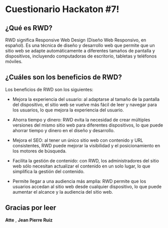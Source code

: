 # Cuestionario Hackaton #7!


## ¿Qué es RWD?

RWD significa Responsive Web Design (Diseño Web Responsivo, en español). Es una técnica de diseño y desarrollo web que permite que un sitio web se adapte automáticamente a diferentes tamaños de pantalla y dispositivos, incluyendo computadoras de escritorio, tabletas y teléfonos móviles.

## ¿Cuáles son los beneficios de RWD?

Los beneficios de RWD son los siguientes:


- Mejora la experiencia del usuario: al adaptarse al tamaño de la pantalla del dispositivo, el sitio web se vuelve más fácil de leer y navegar para los usuarios, lo que mejora la experiencia del usuario.
    
-  Ahorra tiempo y dinero: RWD evita la necesidad de crear múltiples versiones del mismo sitio web para diferentes dispositivos, lo que puede ahorrar tiempo y dinero en el diseño y desarrollo.
    
-  Mejora el SEO: al tener un único sitio web con contenido y URL consistentes, RWD puede mejorar la visibilidad y el posicionamiento en los motores de búsqueda.

-  Facilita la gestión de contenido: con RWD, los administradores del sitio web sólo necesitan actualizar el contenido en un solo lugar, lo que simplifica la gestión del contenido.
    
- Permite llegar a una audiencia más amplia: RWD permite que los usuarios accedan al sitio web desde cualquier dispositivo, lo que puede aumentar el alcance y la audiencia del sitio web.


## Gracias por leer
**Atte** , **Jean Pierre Ruiz**
